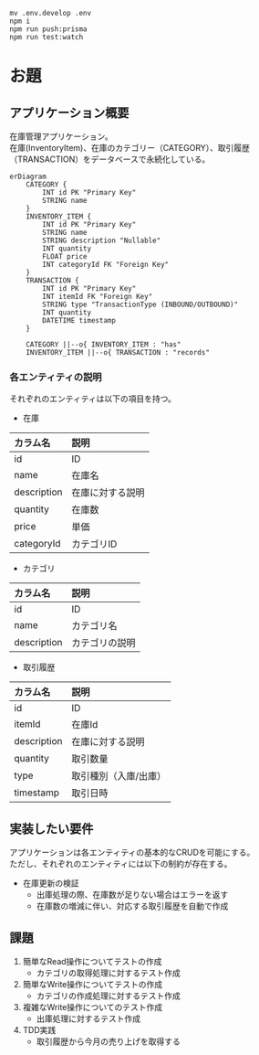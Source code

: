 ```
mv .env.develop .env
npm i
npm run push:prisma
npm run test:watch
```

# お題

## アプリケーション概要

在庫管理アプリケーション。\
在庫(InventoryItem)、在庫のカテゴリー（CATEGORY）、取引履歴（TRANSACTION）をデータベースで永続化している。

```mermaid
erDiagram
    CATEGORY {
        INT id PK "Primary Key"
        STRING name
    }
    INVENTORY_ITEM {
        INT id PK "Primary Key"
        STRING name
        STRING description "Nullable"
        INT quantity
        FLOAT price
        INT categoryId FK "Foreign Key"
    }
    TRANSACTION {
        INT id PK "Primary Key"
        INT itemId FK "Foreign Key"
        STRING type "TransactionType (INBOUND/OUTBOUND)"
        INT quantity
        DATETIME timestamp
    }

    CATEGORY ||--o{ INVENTORY_ITEM : "has"
    INVENTORY_ITEM ||--o{ TRANSACTION : "records"

```

### 各エンティティの説明

それぞれのエンティティは以下の項目を持つ。

- 在庫

| カラム名    | 説明             |
| :---------- | :--------------- |
| id          | ID               |
| name        | 在庫名           |
| description | 在庫に対する説明 |
| quantity    | 在庫数           |
| price       | 単価             |
| categoryId  | カテゴリID       |

- カテゴリ

| カラム名    | 説明           |
| :---------- | :------------- |
| id          | ID             |
| name        | カテゴリ名     |
| description | カテゴリの説明 |

- 取引履歴

| カラム名    | 説明                  |
| :---------- | :-------------------- |
| id          | ID                    |
| itemId      | 在庫Id                |
| description | 在庫に対する説明      |
| quantity    | 取引数量              |
| type        | 取引種別（入庫/出庫） |
| timestamp   | 取引日時              |

## 実装したい要件

アプリケーションは各エンティティの基本的なCRUDを可能にする。\
ただし、それぞれのエンティティには以下の制約が存在する。

- 在庫更新の検証
  - 出庫処理の際、在庫数が足りない場合はエラーを返す
  - 在庫数の増減に伴い、対応する取引履歴を自動で作成

## 課題

1. 簡単なRead操作についてテストの作成
   - カテゴリの取得処理に対するテスト作成
2. 簡単なWrite操作についてテストの作成
   - カテゴリの作成処理に対するテスト作成
3. 複雑なWrite操作についてのテスト作成
   - 出庫処理に対するテスト作成
4. TDD実践
   - 取引履歴から今月の売り上げを取得する
